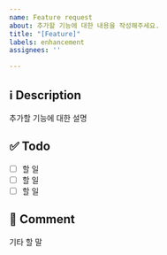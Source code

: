 ```yaml
---
name: Feature request
about: 추가할 기능에 대한 내용을 작성해주세요.
title: "[Feature]"
labels: enhancement
assignees: ''

---
```


## ℹ Description
추가할 기능에 대한 설명

## ✅ Todo
- [ ] 할 일
- [ ] 할 일
- [ ] 할 일

## 💬 Comment
기타 할 말
